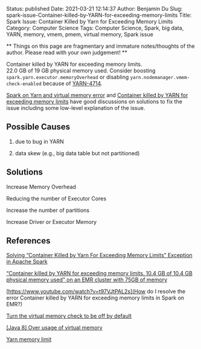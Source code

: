 Status: published
Date: 2021-03-21 12:14:37
Author: Benjamin Du
Slug: spark-issue-Container-killed-by-YARN-for-exceeding-memory-limits
Title: Spark Issue: Container Killed by Yarn for Exceeding Memory Limits
Category: Computer Science
Tags: Computer Science, Spark, big data, YARN, memory, vmem, pmem, virtual memory, Spark issue

**
Things on this page are fragmentary and immature notes/thoughts of the author.
Please read with your own judgement!
**

Container killed by YARN for exceeding memory limits.  
22.0 GB of 19 GB physical memory used. 
Consider boosting `spark.yarn.executor.memoryOverhead` 
or disabling `yarn.nodemanager.vmem-check-enabled` 
because of [YARN-4714](https://issues.apache.org/jira/browse/YARN-4714).


[Spark on Yarn and virtual memory error](https://a-ghorbani.github.io/2016/12/23/spark-on-yarn-and-java-8-and-virtual-memory-error)
and
[Container killed by YARN for exceeding memory limits](https://www.cnblogs.com/zz-ksw/p/11403622.html)
have good discussions on solutions to fix the issue including some low-level explanation of the issue.

## Possible Causes 

1. due to bug in YARN 

2. data skew (e.g., big data table but not partitioned)

## Solutions 

Increase Memory Overhead

Reducing the number of Executor Cores

Increase the number of partitions

Increase Driver or Executor Memory

## References 

[Solving “Container Killed by Yarn For Exceeding Memory Limits” Exception in Apache Spark](https://medium.com/analytics-vidhya/solving-container-killed-by-yarn-for-exceeding-memory-limits-exception-in-apache-spark-b3349685df16)

[“Container killed by YARN for exceeding memory limits. 10.4 GB of 10.4 GB physical memory used” on an EMR cluster with 75GB of memory](https://stackoverflow.com/questions/40781354/container-killed-by-yarn-for-exceeding-memory-limits-10-4-gb-of-10-4-gb-physic)

[https://www.youtube.com/watch?v=t97VJtPAL2s](How do I resolve the error Container killed by YARN for exceeding memory limits in Spark on EMR?)

[Turn the virtual memory check to be off by default](https://issues.apache.org/jira/browse/YARN-2225)

[[Java 8] Over usage of virtual memory](https://issues.apache.org/jira/browse/YARN-4714)

[Yarn memory limit](https://www.xspdf.com/resolution/50926958.html)
